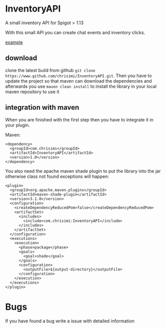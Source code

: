 # InventoryAPI
A small inventory API for Spigot > 1.13

With this small API you can create chat events and inventory clicks.

[example](https://github.com/chrisimi/InventoryAPI/blob/master/src/com/chrisimi/inventoryapi/sample/TestInventory.java)

## download 
clone the latest build from github `git clone https://www.github.com/chrisimi/InventoryAPI.git`. Then you have to update the project so that maven can download the dependencies and afterwards you use `maven clean install` to install the library in your local maven repository to use it

## integration with maven
When you are finished with the first step then you have to integrate it in your plugin.

Maven:
```
<dependency>
  <groupId>com.chrisimi</groupId>
  <artifactId>InventoryAPI</artifactId>
  <version>1.0</version>
</dependency>
```

You also need the apache maven shade plugin to put the library into the jar otherwise class not found exceptions will happen:

```
<plugin>
  <groupId>org.apache.maven.plugins</groupId>
  <artifactId>maven-shade-plugin</artifactId>
  <version>3.1.0</version>
  <configuration>
    <createDependencyReducedPom>false</createDependencyReducedPom>
    <artifactSet>
      <includes>
        <include>com.chrisimi:InventoryAPI</include>
      </includes>
    </artifactSet>
  </configuration>
  <executions>
    <execution>
      <phase>package</phase>
      <goals>
        <goal>shade</goal>
      </goals>
      <configuration>
        <outputFile>${output-directory}</outputFile>
      </configuration>
    </execution>
  </executions>
</plugin>

```

# Bugs
If you have found a bug write a issue with detailed information

